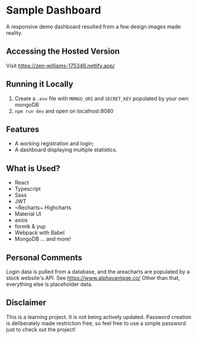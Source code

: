 # Sample Dashboard
A responsive demo dashboard resulted from a few design images made reality. 

## Accessing the Hosted Version
Visit https://zen-williams-175346.netlify.app/

## Running it Locally
1. Create a `.env` file with `MONGO_URI` and `SECRET_KEY` populated by your own mongoDB
2. `npm run dev` and open on localhost:8080 

## Features
- A working registration and login;
- A dashboard displaying multiple statistics.

## What is Used?
- React
- Typescript
- Sass
- JWT
- ~Recharts~ Highcharts
- Material UI
- axios
- formik & yup
- Webpack with Babel
- MongoDB
... and more! 

## Personal Comments
Login data is pulled from a database, and the areacharts are populated by a stock website's API. See https://www.alphavantage.co/
Other than that, everything else is placeholder data.

## Disclaimer
This is a learning project. It is not being actively updated. Password creation is deliberately made restriction free, so feel free to use a simple password just to check out the project!
